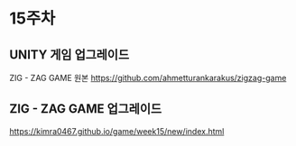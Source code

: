 # 15주차
## UNITY 게임 업그레이드

ZIG - ZAG GAME 원본 https://github.com/ahmetturankarakus/zigzag-game


## ZIG - ZAG GAME 업그레이드
https://kimra0467.github.io/game/week15/new/index.html
